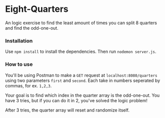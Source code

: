 # Eight-Quarters

An logic exercise to find the least amount of times you can split 8 quarters and find the odd-one-out.

### Installation

Use `npm install` to install the dependencies. Then run `nodemon server.js`.

### How to use

You'll be using Postman to make a `GET` request at `localhost:8080/quarters` using two parameters `first` and `second`. Each take in numbers seperated by commas, for ex. `1,2,3`.

Your goal is to find which index in the quarter array is the odd-one-out. You have 3 tries, but if you can do it in 2, you've solved the logic problem!

After 3 tries, the quarter array will reset and randomize itself.